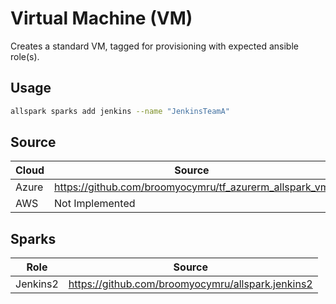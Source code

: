 # Virtual Machine (VM)

Creates a standard VM, tagged for provisioning with expected ansible role(s).

## Usage
```bash
allspark sparks add jenkins --name "JenkinsTeamA"
```

## Source
| Cloud | Source |
| ---| ---|
| Azure | https://github.com/broomyocymru/tf_azurerm_allspark_vm |
| AWS | Not Implemented |

## Sparks
| Role | Source |
| ---| ---|
| Jenkins2 | https://github.com/broomyocymru/allspark.jenkins2 |
